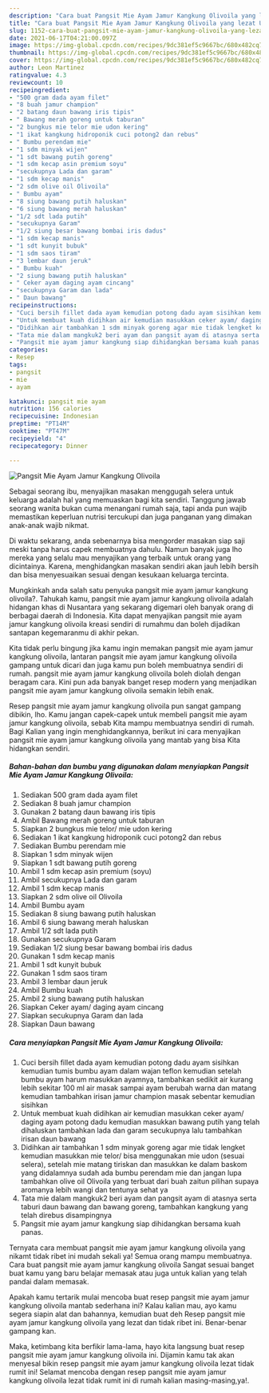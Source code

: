 ```yaml
---
description: "Cara buat Pangsit Mie Ayam Jamur Kangkung Olivoila yang lezat Untuk Jualan"
title: "Cara buat Pangsit Mie Ayam Jamur Kangkung Olivoila yang lezat Untuk Jualan"
slug: 1152-cara-buat-pangsit-mie-ayam-jamur-kangkung-olivoila-yang-lezat-untuk-jualan
date: 2021-06-17T04:21:00.097Z
image: https://img-global.cpcdn.com/recipes/9dc381ef5c9667bc/680x482cq70/pangsit-mie-ayam-jamur-kangkung-olivoila-foto-resep-utama.jpg
thumbnail: https://img-global.cpcdn.com/recipes/9dc381ef5c9667bc/680x482cq70/pangsit-mie-ayam-jamur-kangkung-olivoila-foto-resep-utama.jpg
cover: https://img-global.cpcdn.com/recipes/9dc381ef5c9667bc/680x482cq70/pangsit-mie-ayam-jamur-kangkung-olivoila-foto-resep-utama.jpg
author: Leon Martinez
ratingvalue: 4.3
reviewcount: 10
recipeingredient:
- "500 gram dada ayam filet"
- "8 buah jamur champion"
- "2 batang daun bawang iris tipis"
- " Bawang merah goreng untuk taburan"
- "2 bungkus mie telor mie udon kering"
- "1 ikat kangkung hidroponik cuci potong2 dan rebus"
- " Bumbu perendam mie"
- "1 sdm minyak wijen"
- "1 sdt bawang putih goreng"
- "1 sdm kecap asin premium soyu"
- "secukupnya Lada dan garam"
- "1 sdm kecap manis"
- "2 sdm olive oil Olivoila"
- " Bumbu ayam"
- "8 siung bawang putih haluskan"
- "6 siung bawang merah haluskan"
- "1/2 sdt lada putih"
- "secukupnya Garam"
- "1/2 siung besar bawang bombai iris dadus"
- "1 sdm kecap manis"
- "1 sdt kunyit bubuk"
- "1 sdm saos tiram"
- "3 lembar daun jeruk"
- " Bumbu kuah"
- "2 siung bawang putih haluskan"
- " Ceker ayam daging ayam cincang"
- "secukupnya Garam dan lada"
- " Daun bawang"
recipeinstructions:
- "Cuci bersih fillet dada ayam kemudian potong dadu ayam sisihkan kemudian tumis bumbu ayam dalam wajan teflon kemudian setelah bumbu ayam harum masukkan ayamnya, tambahkan sedikit air kurang lebih sekitar 100 ml air masak sampai ayam berubah warna dan matang kemudian tambahkan irisan jamur champion masak sebentar kemudian sisihkan"
- "Untuk membuat kuah didihkan air kemudian masukkan ceker ayam/ daging ayam potong dadu kemudian masukkan bawang putih yang telah dihaluskan tambahkan lada dan garam secukupnya lalu tambahkan irisan daun bawang"
- "Didihkan air tambahkan 1 sdm minyak goreng agar mie tidak lengket kemudian masukkan mie telor/ bisa menggunakan mie udon (sesuai selera), setelah mie matang tiriskan dan masukkan ke dalam baskom yang didalamnya sudah ada bumbu perendam mie dan jangan lupa tambahkan olive oil Olivoila yang terbuat dari buah zaitun pilihan supaya aromanya lebih wangi dan tentunya sehat ya"
- "Tata mie dalam mangkuk2 beri ayam dan pangsit ayam di atasnya serta taburi daun bawang dan bawang goreng, tambahkan kangkung yang telah direbus disampingnya"
- "Pangsit mie ayam jamur kangkung siap dihidangkan bersama kuah panas."
categories:
- Resep
tags:
- pangsit
- mie
- ayam

katakunci: pangsit mie ayam 
nutrition: 156 calories
recipecuisine: Indonesian
preptime: "PT14M"
cooktime: "PT47M"
recipeyield: "4"
recipecategory: Dinner

---
```



![Pangsit Mie Ayam Jamur Kangkung Olivoila](https://img-global.cpcdn.com/recipes/9dc381ef5c9667bc/680x482cq70/pangsit-mie-ayam-jamur-kangkung-olivoila-foto-resep-utama.jpg)

Sebagai seorang ibu, menyajikan masakan menggugah selera untuk keluarga adalah hal yang memuaskan bagi kita sendiri. Tanggung jawab seorang  wanita bukan cuma menangani rumah saja, tapi anda pun wajib memastikan keperluan nutrisi tercukupi dan juga panganan yang dimakan anak-anak wajib nikmat.

Di waktu  sekarang, anda sebenarnya bisa mengorder masakan siap saji meski tanpa harus capek membuatnya dahulu. Namun banyak juga lho mereka yang selalu mau menyajikan yang terbaik untuk orang yang dicintainya. Karena, menghidangkan masakan sendiri akan jauh lebih bersih dan bisa menyesuaikan sesuai dengan kesukaan keluarga tercinta. 



Mungkinkah anda salah satu penyuka pangsit mie ayam jamur kangkung olivoila?. Tahukah kamu, pangsit mie ayam jamur kangkung olivoila adalah hidangan khas di Nusantara yang sekarang digemari oleh banyak orang di berbagai daerah di Indonesia. Kita dapat menyajikan pangsit mie ayam jamur kangkung olivoila kreasi sendiri di rumahmu dan boleh dijadikan santapan kegemaranmu di akhir pekan.

Kita tidak perlu bingung jika kamu ingin memakan pangsit mie ayam jamur kangkung olivoila, lantaran pangsit mie ayam jamur kangkung olivoila gampang untuk dicari dan juga kamu pun boleh membuatnya sendiri di rumah. pangsit mie ayam jamur kangkung olivoila boleh diolah dengan beragam cara. Kini pun ada banyak banget resep modern yang menjadikan pangsit mie ayam jamur kangkung olivoila semakin lebih enak.

Resep pangsit mie ayam jamur kangkung olivoila pun sangat gampang dibikin, lho. Kamu jangan capek-capek untuk membeli pangsit mie ayam jamur kangkung olivoila, sebab Kita mampu membuatnya sendiri di rumah. Bagi Kalian yang ingin menghidangkannya, berikut ini cara menyajikan pangsit mie ayam jamur kangkung olivoila yang mantab yang bisa Kita hidangkan sendiri.

<!--inarticleads1-->

##### Bahan-bahan dan bumbu yang digunakan dalam menyiapkan Pangsit Mie Ayam Jamur Kangkung Olivoila:

1. Sediakan 500 gram dada ayam filet
1. Sediakan 8 buah jamur champion
1. Gunakan 2 batang daun bawang iris tipis
1. Ambil  Bawang merah goreng untuk taburan
1. Siapkan 2 bungkus mie telor/ mie udon kering
1. Sediakan 1 ikat kangkung hidroponik cuci potong2 dan rebus
1. Sediakan  Bumbu perendam mie
1. Siapkan 1 sdm minyak wijen
1. Siapkan 1 sdt bawang putih goreng
1. Ambil 1 sdm kecap asin premium (soyu)
1. Ambil secukupnya Lada dan garam
1. Ambil 1 sdm kecap manis
1. Siapkan 2 sdm olive oil Olivoila
1. Ambil  Bumbu ayam
1. Sediakan 8 siung bawang putih haluskan
1. Ambil 6 siung bawang merah haluskan
1. Ambil 1/2 sdt lada putih
1. Gunakan secukupnya Garam
1. Sediakan 1/2 siung besar bawang bombai iris dadus
1. Gunakan 1 sdm kecap manis
1. Ambil 1 sdt kunyit bubuk
1. Gunakan 1 sdm saos tiram
1. Ambil 3 lembar daun jeruk
1. Ambil  Bumbu kuah
1. Ambil 2 siung bawang putih haluskan
1. Siapkan  Ceker ayam/ daging ayam cincang
1. Siapkan secukupnya Garam dan lada
1. Siapkan  Daun bawang




<!--inarticleads2-->

##### Cara menyiapkan Pangsit Mie Ayam Jamur Kangkung Olivoila:

1. Cuci bersih fillet dada ayam kemudian potong dadu ayam sisihkan kemudian tumis bumbu ayam dalam wajan teflon kemudian setelah bumbu ayam harum masukkan ayamnya, tambahkan sedikit air kurang lebih sekitar 100 ml air masak sampai ayam berubah warna dan matang kemudian tambahkan irisan jamur champion masak sebentar kemudian sisihkan
1. Untuk membuat kuah didihkan air kemudian masukkan ceker ayam/ daging ayam potong dadu kemudian masukkan bawang putih yang telah dihaluskan tambahkan lada dan garam secukupnya lalu tambahkan irisan daun bawang
1. Didihkan air tambahkan 1 sdm minyak goreng agar mie tidak lengket kemudian masukkan mie telor/ bisa menggunakan mie udon (sesuai selera), setelah mie matang tiriskan dan masukkan ke dalam baskom yang didalamnya sudah ada bumbu perendam mie dan jangan lupa tambahkan olive oil Olivoila yang terbuat dari buah zaitun pilihan supaya aromanya lebih wangi dan tentunya sehat ya
1. Tata mie dalam mangkuk2 beri ayam dan pangsit ayam di atasnya serta taburi daun bawang dan bawang goreng, tambahkan kangkung yang telah direbus disampingnya
1. Pangsit mie ayam jamur kangkung siap dihidangkan bersama kuah panas.




Ternyata cara membuat pangsit mie ayam jamur kangkung olivoila yang nikamt tidak ribet ini mudah sekali ya! Semua orang mampu membuatnya. Cara buat pangsit mie ayam jamur kangkung olivoila Sangat sesuai banget buat kamu yang baru belajar memasak atau juga untuk kalian yang telah pandai dalam memasak.

Apakah kamu tertarik mulai mencoba buat resep pangsit mie ayam jamur kangkung olivoila mantab sederhana ini? Kalau kalian mau, ayo kamu segera siapin alat dan bahannya, kemudian buat deh Resep pangsit mie ayam jamur kangkung olivoila yang lezat dan tidak ribet ini. Benar-benar gampang kan. 

Maka, ketimbang kita berfikir lama-lama, hayo kita langsung buat resep pangsit mie ayam jamur kangkung olivoila ini. Dijamin kamu tak akan menyesal bikin resep pangsit mie ayam jamur kangkung olivoila lezat tidak rumit ini! Selamat mencoba dengan resep pangsit mie ayam jamur kangkung olivoila lezat tidak rumit ini di rumah kalian masing-masing,ya!.


